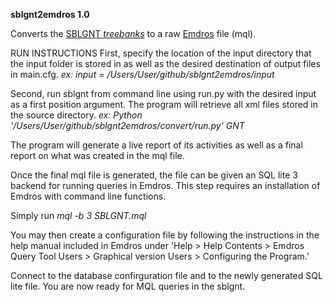 **sblgnt2emdros 1.0**

Converts the [SBLGNT *treebanks*](https://github.com/biblicalhumanities/greek-new-testament/tree/master/syntax-trees/sblgnt) to a raw [Emdros](http://emdros.org/download.html) file (mql).


RUN INSTRUCTIONS
First, specify the location of the input directory that the input folder is stored in as well as the desired destination of output files in main.cfg.
*ex: input = /Users/User/github/sblgnt2emdros/input*

Second, run sblgnt from command line using run.py with the desired input as a first position argument. The program will retrieve all xml files stored in the source directory.
*ex: Python '/Users/User/github/sblgnt2emdros/convert/run.py' GNT*

The program will generate a live report of its activities as well as a final report on what was created in the mql file.

Once the final mql file is generated, the file can be given an SQL lite 3 backend for running queries in Emdros. This step requires an installation of Emdros with command line functions.

Simply run 
*mql -b 3 SBLGNT.mql*

You may then create a configuration file by following the instructions in the help manual included in Emdros under 'Help > Help Contents > Emdros Query Tool Users > Graphical version Users > Configuring the Program.'

Connect to the database confirguration file and to the newly generated SQL lite file. You are now ready for MQL queries in the sblgnt.
